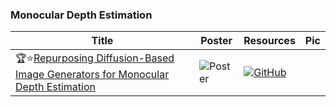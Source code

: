 ### Monocular Depth Estimation 
|Title|Poster|Resources|Pic|
|------|------|------|------|
| 🏆⭐[Repurposing Diffusion-Based Image Generators for Monocular Depth Estimation ](https://openaccess.thecvf.com/content/CVPR2024/html/Ke_Repurposing_Diffusion-Based_Image_Generators_for_Monocular_Depth_Estimation_CVPR_2024_paper.html)|![Poster](https://cvpr.thecvf.com/media/PosterPDFs/CVPR%202024/31264.png?t=1717193772.4017577) | [![GitHub](https://img.shields.io/github/stars/prs-eth/Marigold?style=social)](https://github.com/prs-eth/Marigold)
